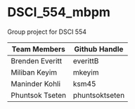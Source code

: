 # DSCI_554_mbpm
Group project for DSCI 554  

| Team Members | Github Handle |
|--------------|---------------|
| Brenden Everitt | everittB |
| Miliban Keyim | mkeyim |
| Maninder Kohli | ksm45 |
| Phuntsok Tseten | phuntsoktseten |  
